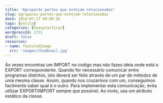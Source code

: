 ```yaml
---
title: 'Agruparás partes que estejam relacionadas'
slug: agruparas-partes-que-estejam-relacionadas
date: 2014-07-17 09:00:16
tags: [estilo]
categories: [boaspracticas]
wordpressId: 2721
draft: false
resources:
- name: featuredImage
  src: 'images/thumbnail.jpg'
---
```

Às vezes encontras um IMPORT no código mas não fazes ideia onde está o EXPORT correspondente. Quando for necessário comunicar entre programas distintos, isto deverá ser feito através de um par de métodos de uma mesma classe. Assim, quando nos cruzarmos com um, conseguimos facilmente saber qual é o outro.
Para implementar esta comunicação, evita utilizar EXPORT/IMPORT sempre que possível. Ao invés, usa um atributo estático da classe.
